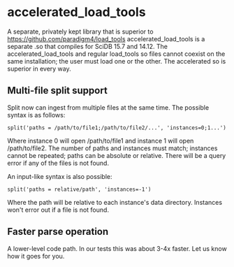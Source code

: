 accelerated_load_tools
==========

A separate, privately kept library that is superior to https://github.com/paradigm4/load_tools
accelerated_load_tools is a separate .so that compiles for SciDB 15.7 and 14.12. The accelerated_load_tools and regular load_tools so files cannot coexist on the same installation; the user must load one or the other. The accelerated so is superior in every way.

## Multi-file split support

Split now can ingest from multiple files at the same time. The possible syntax is as follows:
```
split('paths = /path/to/file1;/path/to/file2/...', 'instances=0;1...')
```
Where instance 0 will open /path/to/file1 and instance 1 will open /path/to/file2. The number of paths and instances must match; instances cannot be repeated; paths can be absolute or relative. There will be a query error if any of the files is not found.

An input-like syntax is also possible:
```
split('paths = relative/path', 'instances=-1')
```
Where the path will be relative to each instance's data directory. Instances won't error out if a file is not found.

## Faster parse operation

A lower-level code path. In our tests this was about 3-4x faster. Let us know how it goes for you.
